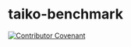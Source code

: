 # taiko-benchmark

[![Contributor Covenant](https://img.shields.io/badge/Contributor%20Covenant-v1.4%20adopted-ff69b4.svg)](CODE_OF_CONDUCT.md)
